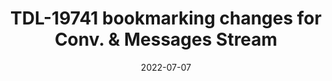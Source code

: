 ---
title: "TDL-19741 bookmarking changes for Conv. & Messages Stream"
content-type: ""
date: 2022-07-07
entry-type: 
entry-category: integration
connection-id: 
connection-version: 
pull-request: "https://github.com/singer-io/tap-dixa/pull/10"
---